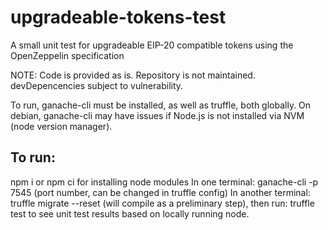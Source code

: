 # upgradeable-tokens-test
A small unit test for upgradeable EIP-20 compatible tokens using the OpenZeppelin specification

NOTE: Code is provided as is. Repository is not maintained. devDepencencies subject to vulnerability.

To run, ganache-cli must be installed, as well as truffle, both globally.
On debian, ganache-cli may have issues if Node.js is not installed via NVM (node version manager).

## To run:
npm i or npm ci for installing node modules
In one terminal: ganache-cli -p 7545 (port number, can be changed in truffle config)
In another terminal: truffle migrate --reset (will compile as a preliminary step), then run:
truffle test to see unit test results based on locally running node.

